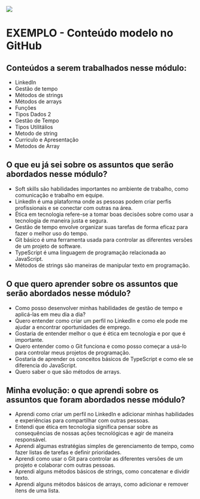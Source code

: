 ![](https://i.imgur.com/xG74tOh.png)

# EXEMPLO - Conteúdo modelo no GitHub

## Conteúdos a serem trabalhados nesse módulo:


- LinkedIn
- Gestão de tempo
- Métodos de strings
- Métodos de arrays
- Funções
- Tipos Dados 2
- Gestão de Tempo
- Tipos Utilitálios
- Metodo de string
- Curriculo e Apresentação
- Metodos de Array

## O que eu já sei sobre os assuntos que serão abordados nesse módulo?

- Soft skills são habilidades importantes no ambiente de trabalho, como comunicação e trabalho em equipe.
- LinkedIn é uma plataforma onde as pessoas podem criar perfis profissionais e se conectar com outras na área.
- Ética em tecnologia refere-se a tomar boas decisões sobre como usar a tecnologia de maneira justa e segura.
- Gestão de tempo envolve organizar suas tarefas de forma eficaz para fazer o melhor uso do tempo.
- Git básico é uma ferramenta usada para controlar as diferentes versões de um projeto de software.
- TypeScript é uma linguagem de programação relacionada ao JavaScript.
- Métodos de strings são maneiras de manipular texto em programação.

## O que quero aprender sobre os assuntos que serão abordados nesse módulo?

- Como posso desenvolver minhas habilidades de gestão de tempo e aplicá-las em meu dia a dia?
- Quero entender como criar um perfil no LinkedIn e como ele pode me ajudar a encontrar oportunidades de emprego.
- Gostaria de entender melhor o que é ética em tecnologia e por que é importante.
- Quero entender como o Git funciona e como posso começar a usá-lo para controlar meus projetos de programação.
- Gostaria de aprender os conceitos básicos de TypeScript e como ele se diferencia do JavaScript.
- Quero saber o que são métodos de arrays.

## Minha evolução: o que aprendi sobre os assuntos que foram abordados nesse módulo?

- Aprendi como criar um perfil no LinkedIn e adicionar minhas habilidades e experiências para compartilhar com outras pessoas.
- Entendi que ética em tecnologia significa pensar sobre as consequências de nossas ações tecnológicas e agir de maneira responsável.
- Aprendi algumas estratégias simples de gerenciamento de tempo, como fazer listas de tarefas e definir prioridades.
- Aprendi como usar o Git para controlar as diferentes versões de um projeto e colaborar com outras pessoas.
- Aprendi alguns métodos básicos de strings, como concatenar e dividir texto.
- Aprendi alguns métodos básicos de arrays, como adicionar e remover itens de uma lista.

